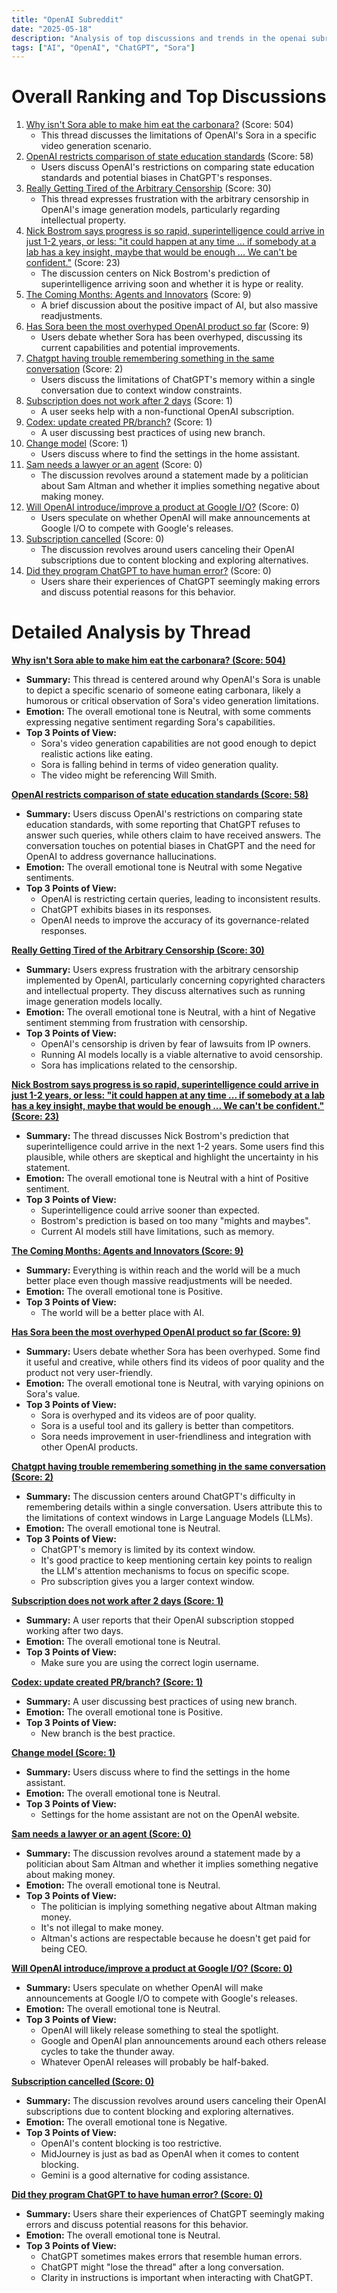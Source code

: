 ```yaml
---
title: "OpenAI Subreddit"
date: "2025-05-18"
description: "Analysis of top discussions and trends in the openai subreddit"
tags: ["AI", "OpenAI", "ChatGPT", "Sora"]
---
```


# Overall Ranking and Top Discussions
1.  [Why isn't Sora able to make him eat the carbonara?](https://i.redd.it/yxvgsm170k1f1.gif) (Score: 504)
    * This thread discusses the limitations of OpenAI's Sora in a specific video generation scenario.
2.  [OpenAI restricts comparison of state education standards](https://www.reddit.com/gallery/1kpki53) (Score: 58)
    * Users discuss OpenAI's restrictions on comparing state education standards and potential biases in ChatGPT's responses.
3.  [Really Getting Tired of the Arbitrary Censorship](https://www.reddit.com/r/OpenAI/comments/1kpiulp/really_getting_tired_of_the_arbitrary_censorship/) (Score: 30)
    * This thread expresses frustration with the arbitrary censorship in OpenAI's image generation models, particularly regarding intellectual property.
4.  [Nick Bostrom says progress is so rapid, superintelligence could arrive in just 1-2 years, or less: "it could happen at any time ... if somebody at a lab has a key insight, maybe that would be enough ... We can't be confident."](https://v.redd.it/mdzdi0d3mk1f1) (Score: 23)
    * The discussion centers on Nick Bostrom's prediction of superintelligence arriving soon and whether it is hype or reality.
5.  [The Coming Months: Agents and Innovators](https://www.reddit.com/r/OpenAI/comments/1kplow3/the_coming_months_agents_and_innovators/) (Score: 9)
    * A brief discussion about the positive impact of AI, but also massive readjustments.
6.  [Has Sora been the most overhyped OpenAI product so far](https://www.reddit.com/r/OpenAI/comments/1kpqj49/has_sora_been_the_most_overhyped_openai_product/) (Score: 9)
    * Users debate whether Sora has been overhyped, discussing its current capabilities and potential improvements.
7.  [Chatgpt having trouble remembering something in the same conversation](https://www.reddit.com/r/OpenAI/comments/1kpkkid/chatgpt_having_trouble_remembering_something_in/) (Score: 2)
    *  Users discuss the limitations of ChatGPT's memory within a single conversation due to context window constraints.
8.  [Subscription does not work after 2 days](https://www.reddit.com/r/OpenAI/comments/1kpixw1/subscription_does_not_work_after_2_days/) (Score: 1)
    *  A user seeks help with a non-functional OpenAI subscription.
9.  [Codex: update created PR/branch?](https://www.reddit.com/r/OpenAI/comments/1kpk7p3/codex_update_created_prbranch/) (Score: 1)
    *  A user discussing best practices of using new branch.
10. [Change model](https://www.reddit.com/r/OpenAI/comments/1kpp0eq/change_model/) (Score: 1)
    *  Users discuss where to find the settings in the home assistant.
11. [Sam needs a lawyer or an agent](https://v.redd.it/7kymkmcufj1f1) (Score: 0)
    * The discussion revolves around a statement made by a politician about Sam Altman and whether it implies something negative about making money.
12. [Will OpenAI introduce/improve a product at Google I/O?](https://www.reddit.com/r/OpenAI/comments/1kpiqke/will_openai_introduceimprove_a_product_at_google/) (Score: 0)
    * Users speculate on whether OpenAI will make announcements at Google I/O to compete with Google's releases.
13. [Subscription cancelled](https://www.reddit.com/r/OpenAI/comments/1kplkm3/subscription_cancelled/) (Score: 0)
    *  The discussion revolves around users canceling their OpenAI subscriptions due to content blocking and exploring alternatives.
14. [Did they program ChatGPT to have human error?](https://www.reddit.com/r/OpenAI/comments/1kppr1w/did_they_program_chatgpt_to_have_human_error/) (Score: 0)
    * Users share their experiences of ChatGPT seemingly making errors and discuss potential reasons for this behavior.

# Detailed Analysis by Thread
**[Why isn't Sora able to make him eat the carbonara? (Score: 504)](https://i.redd.it/yxvgsm170k1f1.gif)**
*  **Summary:** This thread is centered around why OpenAI's Sora is unable to depict a specific scenario of someone eating carbonara, likely a humorous or critical observation of Sora's video generation limitations.
*  **Emotion:** The overall emotional tone is Neutral, with some comments expressing negative sentiment regarding Sora's capabilities.
*  **Top 3 Points of View:**
    *   Sora's video generation capabilities are not good enough to depict realistic actions like eating.
    *   Sora is falling behind in terms of video generation quality.
    *   The video might be referencing Will Smith.

**[OpenAI restricts comparison of state education standards (Score: 58)](https://www.reddit.com/gallery/1kpki53)**
*  **Summary:** Users discuss OpenAI's restrictions on comparing state education standards, with some reporting that ChatGPT refuses to answer such queries, while others claim to have received answers. The conversation touches on potential biases in ChatGPT and the need for OpenAI to address governance hallucinations.
*  **Emotion:** The overall emotional tone is Neutral with some Negative sentiments.
*  **Top 3 Points of View:**
    *   OpenAI is restricting certain queries, leading to inconsistent results.
    *   ChatGPT exhibits biases in its responses.
    *   OpenAI needs to improve the accuracy of its governance-related responses.

**[Really Getting Tired of the Arbitrary Censorship (Score: 30)](https://www.reddit.com/r/OpenAI/comments/1kpiulp/really_getting_tired_of_the_arbitrary_censorship/)**
*  **Summary:** Users express frustration with the arbitrary censorship implemented by OpenAI, particularly concerning copyrighted characters and intellectual property. They discuss alternatives such as running image generation models locally.
*  **Emotion:** The overall emotional tone is Neutral, with a hint of Negative sentiment stemming from frustration with censorship.
*  **Top 3 Points of View:**
    *   OpenAI's censorship is driven by fear of lawsuits from IP owners.
    *   Running AI models locally is a viable alternative to avoid censorship.
    *   Sora has implications related to the censorship.

**[Nick Bostrom says progress is so rapid, superintelligence could arrive in just 1-2 years, or less: "it could happen at any time ... if somebody at a lab has a key insight, maybe that would be enough ... We can't be confident." (Score: 23)](https://v.redd.it/mdzdi0d3mk1f1)**
*  **Summary:** The thread discusses Nick Bostrom's prediction that superintelligence could arrive in the next 1-2 years. Some users find this plausible, while others are skeptical and highlight the uncertainty in his statement.
*  **Emotion:** The overall emotional tone is Neutral with a hint of Positive sentiment.
*  **Top 3 Points of View:**
    *   Superintelligence could arrive sooner than expected.
    *   Bostrom's prediction is based on too many "mights and maybes".
    *   Current AI models still have limitations, such as memory.

**[The Coming Months: Agents and Innovators (Score: 9)](https://www.reddit.com/r/OpenAI/comments/1kplow3/the_coming_months_agents_and_innovators/)**
*  **Summary:** Everything is within reach and the world will be a much better place even though massive readjustments will be needed.
*  **Emotion:** The overall emotional tone is Positive.
*  **Top 3 Points of View:**
    *   The world will be a better place with AI.

**[Has Sora been the most overhyped OpenAI product so far (Score: 9)](https://www.reddit.com/r/OpenAI/comments/1kpqj49/has_sora_been_the_most_overhyped_openai_product/)**
*  **Summary:** Users debate whether Sora has been overhyped. Some find it useful and creative, while others find its videos of poor quality and the product not very user-friendly.
*  **Emotion:** The overall emotional tone is Neutral, with varying opinions on Sora's value.
*  **Top 3 Points of View:**
    *   Sora is overhyped and its videos are of poor quality.
    *   Sora is a useful tool and its gallery is better than competitors.
    *   Sora needs improvement in user-friendliness and integration with other OpenAI products.

**[Chatgpt having trouble remembering something in the same conversation (Score: 2)](https://www.reddit.com/r/OpenAI/comments/1kpkkid/chatgpt_having_trouble_remembering_something_in/)**
*  **Summary:** The discussion centers around ChatGPT's difficulty in remembering details within a single conversation. Users attribute this to the limitations of context windows in Large Language Models (LLMs).
*  **Emotion:** The overall emotional tone is Neutral.
*  **Top 3 Points of View:**
    *   ChatGPT's memory is limited by its context window.
    *   It's good practice to keep mentioning certain key points to realign the LLM's attention mechanisms to focus on specific scope.
    *   Pro subscription gives you a larger context window.

**[Subscription does not work after 2 days (Score: 1)](https://www.reddit.com/r/OpenAI/comments/1kpixw1/subscription_does_not_work_after_2_days/)**
*  **Summary:** A user reports that their OpenAI subscription stopped working after two days.
*  **Emotion:** The overall emotional tone is Neutral.
*  **Top 3 Points of View:**
    *   Make sure you are using the correct login username.

**[Codex: update created PR/branch? (Score: 1)](https://www.reddit.com/r/OpenAI/comments/1kpk7p3/codex_update_created_prbranch/)**
*  **Summary:** A user discussing best practices of using new branch.
*  **Emotion:** The overall emotional tone is Positive.
*  **Top 3 Points of View:**
    *   New branch is the best practice.

**[Change model (Score: 1)](https://www.reddit.com/r/OpenAI/comments/1kpp0eq/change_model/)**
*  **Summary:** Users discuss where to find the settings in the home assistant.
*  **Emotion:** The overall emotional tone is Neutral.
*  **Top 3 Points of View:**
    *   Settings for the home assistant are not on the OpenAI website.

**[Sam needs a lawyer or an agent (Score: 0)](https://v.redd.it/7kymkmcufj1f1)**
*  **Summary:** The discussion revolves around a statement made by a politician about Sam Altman and whether it implies something negative about making money.
*  **Emotion:** The overall emotional tone is Neutral.
*  **Top 3 Points of View:**
    *   The politician is implying something negative about Altman making money.
    *   It's not illegal to make money.
    *   Altman's actions are respectable because he doesn't get paid for being CEO.

**[Will OpenAI introduce/improve a product at Google I/O? (Score: 0)](https://www.reddit.com/r/OpenAI/comments/1kpiqke/will_openai_introduceimprove_a_product_at_google/)**
*  **Summary:** Users speculate on whether OpenAI will make announcements at Google I/O to compete with Google's releases.
*  **Emotion:** The overall emotional tone is Neutral.
*  **Top 3 Points of View:**
    *   OpenAI will likely release something to steal the spotlight.
    *   Google and OpenAI plan announcements around each others release cycles to take the thunder away.
    *   Whatever OpenAI releases will probably be half-baked.

**[Subscription cancelled (Score: 0)](https://www.reddit.com/r/OpenAI/comments/1kplkm3/subscription_cancelled/)**
*  **Summary:** The discussion revolves around users canceling their OpenAI subscriptions due to content blocking and exploring alternatives.
*  **Emotion:** The overall emotional tone is Negative.
*  **Top 3 Points of View:**
    *   OpenAI's content blocking is too restrictive.
    *   MidJourney is just as bad as OpenAI when it comes to content blocking.
    *   Gemini is a good alternative for coding assistance.

**[Did they program ChatGPT to have human error? (Score: 0)](https://www.reddit.com/r/OpenAI/comments/1kppr1w/did_they_program_chatgpt_to_have_human_error/)**
*  **Summary:** Users share their experiences of ChatGPT seemingly making errors and discuss potential reasons for this behavior.
*  **Emotion:** The overall emotional tone is Neutral.
*  **Top 3 Points of View:**
    *   ChatGPT sometimes makes errors that resemble human errors.
    *   ChatGPT might "lose the thread" after a long conversation.
    *   Clarity in instructions is important when interacting with ChatGPT.
